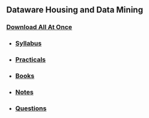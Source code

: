 ## Dataware Housing and Data Mining

### [Download All At Once](https://samriddhicollegeedunp-my.sharepoint.com/:f:/g/personal/wilsonshrestha_samriddhicollege_edu_np/EsnPjlZqPWFLsMVc8V6egHIBfoCeEXplLzrVt5s2D3YGLw)

- ### [Syllabus](https://samriddhicollegeedunp-my.sharepoint.com/:f:/g/personal/wilsonshrestha_samriddhicollege_edu_np/ElHaEDvXkmVGkaaGPFIiP0wBA-aDhAQR77sLHxBVrGfBlA?e=5AyxO5)

- ### [Practicals](https://samriddhicollegeedunp-my.sharepoint.com/:f:/g/personal/wilsonshrestha_samriddhicollege_edu_np/EsRzaFc46-NLlnNCXolXYTQB0LXT5Rjl3CxxEEtuzYSetQ?e=AwVPBv)

- ### [Books](https://samriddhicollegeedunp-my.sharepoint.com/:f:/g/personal/wilsonshrestha_samriddhicollege_edu_np/Egtx9aeCGBxPi48yBgCFLWIBKyPJEyuvDDDH1pyBy46DpA?e=amaCzV)
 
- ### [Notes](https://samriddhicollegeedunp-my.sharepoint.com/:f:/g/personal/wilsonshrestha_samriddhicollege_edu_np/EmNeuLxueIJKjDmy11igWaMB-4bwfWqs7ulQLmm_7-TFdQ?e=4Gg0VP)

- ### [Questions](https://samriddhicollegeedunp-my.sharepoint.com/:f:/g/personal/wilsonshrestha_samriddhicollege_edu_np/ElHaEDvXkmVGkaaGPFIiP0wBA-aDhAQR77sLHxBVrGfBlA?e=5AyxO5)

